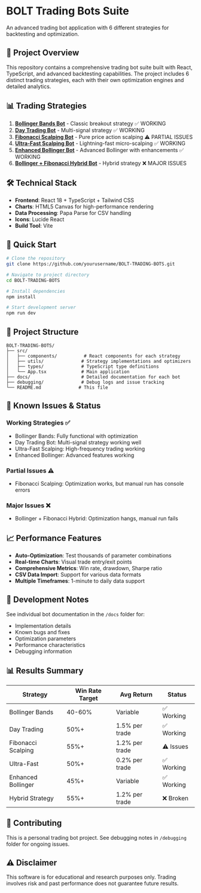 # BOLT Trading Bots Suite

An advanced trading bot application with 6 different strategies for backtesting and optimization.

## 🚀 Project Overview

This repository contains a comprehensive trading bot suite built with React, TypeScript, and advanced backtesting capabilities. The project includes 6 distinct trading strategies, each with their own optimization engines and detailed analytics.

## 📊 Trading Strategies

1. **[Bollinger Bands Bot](./docs/BOLLINGER_BANDS_BOT.md)** - Classic breakout strategy ✅ WORKING
2. **[Day Trading Bot](./docs/DAY_TRADING_BOT.md)** - Multi-signal strategy ✅ WORKING  
3. **[Fibonacci Scalping Bot](./docs/FIBONACCI_SCALPING_BOT.md)** - Pure price action scalping ⚠️ PARTIAL ISSUES
4. **[Ultra-Fast Scalping Bot](./docs/ULTRA_FAST_SCALPING_BOT.md)** - Lightning-fast micro-scalping ✅ WORKING
5. **[Enhanced Bollinger Bot](./docs/ENHANCED_BOLLINGER_BOT.md)** - Advanced Bollinger with enhancements ✅ WORKING
6. **[Bollinger + Fibonacci Hybrid Bot](./docs/BOLLINGER_FIBONACCI_HYBRID_BOT.md)** - Hybrid strategy ❌ MAJOR ISSUES

## 🛠️ Technical Stack

- **Frontend**: React 18 + TypeScript + Tailwind CSS
- **Charts**: HTML5 Canvas for high-performance rendering
- **Data Processing**: Papa Parse for CSV handling
- **Icons**: Lucide React
- **Build Tool**: Vite

## 🚀 Quick Start

```bash
# Clone the repository
git clone https://github.com/yourusername/BOLT-TRADING-BOTS.git

# Navigate to project directory
cd BOLT-TRADING-BOTS

# Install dependencies
npm install

# Start development server
npm run dev
```

## 📁 Project Structure

```
BOLT-TRADING-BOTS/
├── src/
│   ├── components/          # React components for each strategy
│   ├── utils/              # Strategy implementations and optimizers
│   ├── types/              # TypeScript type definitions
│   └── App.tsx             # Main application
├── docs/                   # Detailed documentation for each bot
├── debugging/              # Debug logs and issue tracking
└── README.md              # This file
```

## 🐛 Known Issues & Status

### Working Strategies ✅
- Bollinger Bands: Fully functional with optimization
- Day Trading Bot: Multi-signal strategy working well
- Ultra-Fast Scalping: High-frequency trading working
- Enhanced Bollinger: Advanced features working

### Partial Issues ⚠️
- Fibonacci Scalping: Optimization works, but manual run has console errors

### Major Issues ❌
- Bollinger + Fibonacci Hybrid: Optimization hangs, manual run fails

## 📈 Performance Features

- **Auto-Optimization**: Test thousands of parameter combinations
- **Real-time Charts**: Visual trade entry/exit points
- **Comprehensive Metrics**: Win rate, drawdown, Sharpe ratio
- **CSV Data Import**: Support for various data formats
- **Multiple Timeframes**: 1-minute to daily data support

## 🔧 Development Notes

See individual bot documentation in the `/docs` folder for:
- Implementation details
- Known bugs and fixes
- Optimization parameters
- Performance characteristics
- Debugging information

## 📊 Results Summary

| Strategy | Win Rate Target | Avg Return | Status |
|----------|----------------|------------|---------|
| Bollinger Bands | 40-60% | Variable | ✅ Working |
| Day Trading | 50%+ | 1.5% per trade | ✅ Working |
| Fibonacci Scalping | 55%+ | 1.2% per trade | ⚠️ Issues |
| Ultra-Fast | 50%+ | 0.2% per trade | ✅ Working |
| Enhanced Bollinger | 45%+ | Variable | ✅ Working |
| Hybrid Strategy | 55%+ | 1.2% per trade | ❌ Broken |

## 🤝 Contributing

This is a personal trading bot project. See debugging notes in `/debugging` folder for ongoing issues.

## ⚠️ Disclaimer

This software is for educational and research purposes only. Trading involves risk and past performance does not guarantee future results.